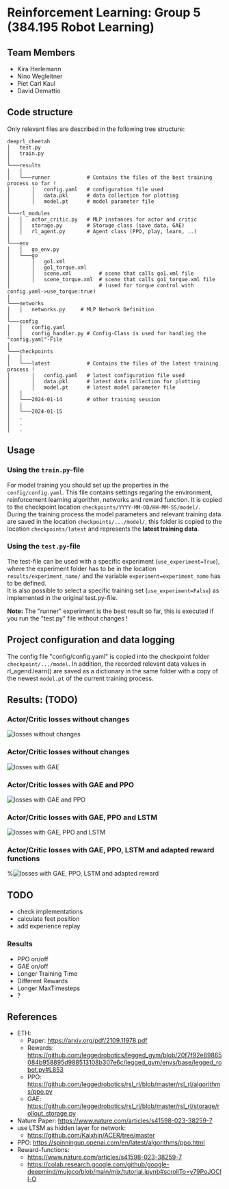 # Reinforcement Learning: Group 5 (384.195 Robot Learning)

## Team Members

- Kira Herlemann
- Nino Wegleitner
- Piet Carl Kaul
- David Demattio

## Code structure
Only relevant files are described in the following tree structure:
```
deeprl_cheetah
│   test.py
│   train.py
│
└───results
│   │   
│   └───runner            # Contains the files of the best training process so far !
│       │   config.yaml   # configuration file used
│       │   data.pkl      # data collection for plotting
│       │   model.pt      # model parameter file
│   
└───rl_modules
│   │   actor_critic.py   # MLP instances for actor and critic
│   │   storage.py        # Storage class (save data, GAE)
│   │   rl_agent.py       # Agent class (PPO, play, learn, ..)
│
└───env
│   │   go_env.py
│   └───go
│       │   go1.xml         
│       │   go1_torque.xml  
│       │   scene.xml         # scene that calls go1.xml file
│       │   scene_torque.xml  # scene that calls go1_torque.xml file 
│                             # (used for torque control with config.yaml->use_torque:true)
│
└───networks
│   │   networks.py     # MLP Network Definition
│
└───config
│   │   config.yaml
│   │   config_handler.py # Config-Class is used for handling the "config.yaml"-File
│
└───checkpoints
│   │
│   └───latest            # Contains the files of the latest training process !
│       │   config.yaml   # latest configuration file used
│       │   data.pkl      # latest data collection for plotting
│       │   model.pt      # latest model parameter file
│   │
│   └───2024-01-14        # other training session
│   │
│   └───2024-01-15
│   .
│   . 
│   .
```

## Usage
### Using the `train.py`-file

For model training you should set up the properties in the `config/config.yaml`. This file contains settings regaring the environment, reinforcement learning algorithm, networks and reward function. It is copied to the checkpoint location `checkpoints/YYYY-MM-DD/HH-MM-SS/model/`.\
During the training process the model parameters and relevant training data are saved in the location `checkpoints/.../model/`, this folder is copied to the location `checkpoints/latest` and represents the **latest training data**. 

### Using the `test.py`-file

The test-file can be used with a specific experiment (`use_experiment=True`), where the experiment folder has to be in the location `results/experiment_name/` and the variable `experiment=experiment_name` has to be defined.\
It is also possible to select a specific training set (`use_experiment=False`) as implemented in the original test.py-file.

**Note:** The "runner" experiment is the best result so far, this is executed if you run the "test.py" file without changes !

## Project configuration and data logging

The config file "config/config.yaml" is copied into the checkpoint folder `checkpoint/.../model`.
In addition, the recorded relevant data values in rl_agend.learn() are saved as a dictionary in the same folder with a copy of the newest `model.pt` of the current training process.

## Results: (TODO)

### Actor/Critic losses without changes
![losses without changes](RL_Project/results/ac_loss.png)

### Actor/Critic losses without changes
![losses with GAE](RL_Project/results/ac_loss_gae.png)

### Actor/Critic losses with GAE and PPO
![losses with GAE and PPO](RL_Project/results/ac_loss_gae_ppo.png)

### Actor/Critic losses with GAE, PPO and LSTM
![losses with GAE, PPO and LSTM](RL_Project/results/ac_loss_gae_ppo_lstm.png)

### Actor/Critic losses with GAE, PPO, LSTM and adapted reward functions
%![losses with GAE, PPO, LSTM and adapted reward](RL_Project/results/ac_loss_gae_ppo_lstm_reward.png)

## TODO 

- check implementations
- calculate feet position
- add experience replay

### Results

- PPO on/off
- GAE on/off
- Longer Training Time
- Different Rewards
- Longer MaxTimesteps
- ?

## References

- ETH:
  * Paper: https://arxiv.org/pdf/2109.11978.pdf
  * Rewards: https://github.com/leggedrobotics/legged_gym/blob/20f7f92e89865084b958895d988513108b307e6c/legged_gym/envs/base/legged_robot.py#L853
  * PPO: https://github.com/leggedrobotics/rsl_rl/blob/master/rsl_rl/algorithms/ppo.py
  * GAE: https://github.com/leggedrobotics/rsl_rl/blob/master/rsl_rl/storage/rollout_storage.py
- Nature Paper: https://www.nature.com/articles/s41598-023-38259-7
- use LTSM as hidden layer for network: 
    * https://github.com/Kaixhin/ACER/tree/master
- PPO: https://spinningup.openai.com/en/latest/algorithms/ppo.html
- Reward-functions: 
    * https://www.nature.com/articles/s41598-023-38259-7 
    * https://colab.research.google.com/github/google-deepmind/mujoco/blob/main/mjx/tutorial.ipynb#scrollTo=y79PoJOCIl-O
